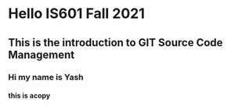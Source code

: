 # Hello IS601 Fall 2021
## This is the introduction to GIT Source Code Management
### Hi my name is Yash
#### this is acopy
